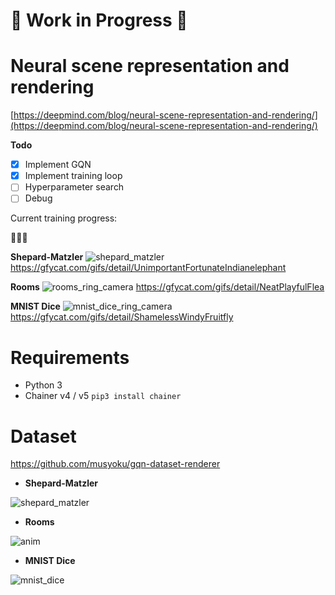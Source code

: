 # :construction: Work in Progress :construction:

# Neural scene representation and rendering

[https://deepmind.com/blog/neural-scene-representation-and-rendering/](https://deepmind.com/blog/neural-scene-representation-and-rendering/)

**Todo**

- [x] Implement GQN
- [x] Implement training loop
- [ ] Hyperparameter search
- [ ] Debug

Current training progress:

:thinking::thinking::thinking:

**Shepard-Matzler**
![shepard_matzler](https://thumbs.gfycat.com/UnimportantFortunateIndianelephant-size_restricted.gif)
https://gfycat.com/gifs/detail/UnimportantFortunateIndianelephant

**Rooms**
![rooms_ring_camera](https://thumbs.gfycat.com/NeatPlayfulFlea-size_restricted.gif)
https://gfycat.com/gifs/detail/NeatPlayfulFlea

**MNIST Dice**
![mnist_dice_ring_camera](https://thumbs.gfycat.com/ShamelessWindyFruitfly-size_restricted.gif)
https://gfycat.com/gifs/detail/ShamelessWindyFruitfly


# Requirements

- Python 3
- Chainer v4 / v5
    `pip3 install chainer`

# Dataset

https://github.com/musyoku/gqn-dataset-renderer

- **Shepard-Matzler**

![shepard_matzler](https://user-images.githubusercontent.com/15250418/47383748-53496d80-d740-11e8-8db8-e7a25bd1ad5c.gif)

- **Rooms**

![anim](https://user-images.githubusercontent.com/15250418/47347087-7e54a280-d6e9-11e8-93db-47dd2b4efaea.gif)

- **MNIST Dice**

![mnist_dice](https://user-images.githubusercontent.com/15250418/47478271-e4653500-d863-11e8-8d26-1b61cc34cc3b.gif)
